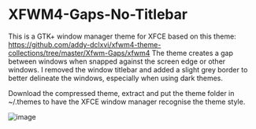 # XFWM4-Gaps-No-Titlebar
This is a GTK+ window manager theme for XFCE based on this theme: https://github.com/addy-dclxvi/xfwm4-theme-collections/tree/master/Xfwm-Gaps/xfwm4
The theme creates a gap between windows when snapped against the screen edge or other windows. I removed the window titlebar and added a slight grey border to better delineate the windows, especially when using dark themes. 

Download the compressed theme, extract and put the theme folder in ~/.themes to have the XFCE window manager recognise the theme style. 

![image](https://user-images.githubusercontent.com/8341359/176429095-d14be32c-e4b8-481e-ac2c-6db143c56164.png)
